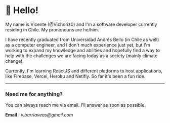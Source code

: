 # 👋 Hello! 
My name is Vicente (@Vichoriz0) and I'm a software developer currently residing in Chile. My prononouns are he/him.

I have recently graduated from Universidad Andrés Bello (in Chile as well) as a computer engineer, and I don't much experience just yet, but I'm working to expand my knowledge and abilities and hopefully find a way to help with the challenges we are facing today as a society (mainly climate change).

Currently, I'm learning ReactJS and different platforms to host applications, like Firebase, Vercel, Heroku and Netifly. So far it's been a fun ride.

___

### Need me for anything?
You can always reach me via email. I'll answer as soon as possible.

**Email** : _v.barriaveas@gmail.com_

<!---
Vichoriz0/Vichoriz0 is a ✨ special ✨ repository because its `README.md` (this file) appears on your GitHub profile.
You can click the Preview link to take a look at your changes.
--->
